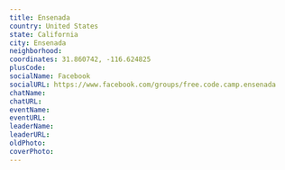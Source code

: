 ```yaml
---
title: Ensenada
country: United States
state: California
city: Ensenada
neighborhood: 
coordinates: 31.860742, -116.624825
plusCode:
socialName: Facebook
socialURL: https://www.facebook.com/groups/free.code.camp.ensenada
chatName:
chatURL:
eventName:
eventURL:
leaderName:
leaderURL:
oldPhoto: 
coverPhoto:
---
```

